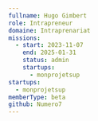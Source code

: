 ```yaml
---
fullname: Hugo Gimbert
role: Intrapreneur
domaine: Intraprenariat
missions:
  - start: 2023-11-07
    end: 2025-01-31
    status: admin
    startups:
      - monprojetsup
startups:
  - monprojetsup
memberType: beta
github: Numero7
---
```

